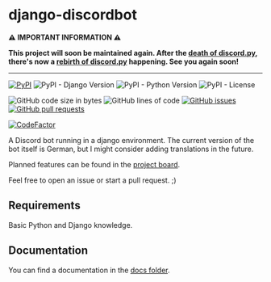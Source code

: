 # django-discordbot

**⚠️ IMPORTANT INFORMATION ⚠️**

**This project will soon be maintained again. After the [death of discord.py](https://github.com/rafaelurben/django-discordbot/discussions/139), there's now a [rebirth of discord.py](https://github.com/rafaelurben/django-discordbot/discussions/161) happening. See you again soon!**

------

[![PyPI](https://img.shields.io/pypi/v/django-discordbot)](https://pypi.org/project/django-discordbot)
![PyPI - Django Version](https://img.shields.io/pypi/djversions/django-discordbot)
![PyPI - Python Version](https://img.shields.io/pypi/pyversions/django-discordbot)
![PyPI - License](https://img.shields.io/pypi/l/django-discordbot)

![GitHub code size in bytes](https://img.shields.io/github/languages/code-size/rafaelurben/django-discordbot)
![GitHub lines of code](https://img.shields.io/tokei/lines/github.com/rafaelurben/django-discordbot)
[![GitHub issues](https://img.shields.io/github/issues/rafaelurben/django-discordbot)](https://github.com/rafaelurben/django-discordbot/issues)
[![GitHub pull requests](https://img.shields.io/github/issues-pr/rafaelurben/django-discordbot)](https://github.com/rafaelurben/django-discordbot/pulls)

[![CodeFactor](https://www.codefactor.io/repository/github/rafaelurben/django-discordbot/badge)](https://www.codefactor.io/repository/github/rafaelurben/django-discordbot)

A Discord bot running in a django environment. The current version of the bot itself is German, but I might consider adding translations in the future.

Planned features can be found in the [project board](https://github.com/rafaelurben/django-discordbot/projects/1?fullscreen=true).

Feel free to open an issue or start a pull request. ;)

## Requirements

Basic Python and Django knowledge.

## Documentation

You can find a documentation in the [docs folder](./docs/index.md).
